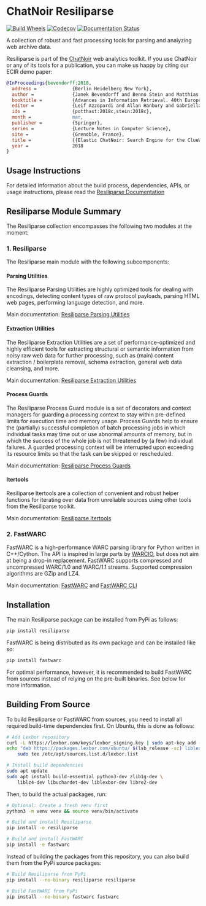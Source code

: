 # ChatNoir Resiliparse

[![Build Wheels](https://github.com/chatnoir-eu/chatnoir-resiliparse/actions/workflows/build-wheels.yml/badge.svg)](https://github.com/chatnoir-eu/chatnoir-resiliparse/actions/workflows/build-wheels.yml)
[![Codecov](https://codecov.io/gh/chatnoir-eu/chatnoir-resiliparse/branch/develop/graph/badge.svg?token=VA51APYHU5)](https://codecov.io/gh/chatnoir-eu/chatnoir-resiliparse)
[![Documentation Status](https://readthedocs.org/projects/chatnoir-resiliparse/badge/?version=latest)](https://resiliparse.chatnoir.eu/en/latest/?badge=latest)

A collection of robust and fast processing tools for parsing and analyzing web archive data.

Resiliparse is part of the [ChatNoir](https://chatnoir.eu/) web analytics toolkit. If you use ChatNoir or any of its tools for a publication, you can make us happy by citing our ECIR demo paper:
```bibtex
@InProceedings{bevendorff:2018,
  address =             {Berlin Heidelberg New York},
  author =              {Janek Bevendorff and Benno Stein and Matthias Hagen and Martin Potthast},
  booktitle =           {Advances in Information Retrieval. 40th European Conference on IR Research (ECIR 2018)},
  editor =              {Leif Azzopardi and Allan Hanbury and Gabriella Pasi and Benjamin Piwowarski},
  ids =                 {potthast:2018c,stein:2018c},
  month =               mar,
  publisher =           {Springer},
  series =              {Lecture Notes in Computer Science},
  site =                {Grenoble, France},
  title =               {{Elastic ChatNoir: Search Engine for the ClueWeb and the Common Crawl}},
  year =                2018
}
```

## Usage Instructions
For detailed information about the build process, dependencies, APIs, or usage instructions, please read the [Resiliparse Documentation](https://resiliparse.chatnoir.eu/en/latest/index.html)

## Resiliparse Module Summary
The Resiliparse collection encompasses the following two modules at the moment:

### 1. Resiliparse
The Resiliparse main module with the following subcomponents:

#### Parsing Utilities
The Resiliparse Parsing Utilities are highly optimized tools for dealing with encodings, detecting content types of raw protocol payloads, parsing HTML web pages, performing language detection, and more.

Main documentation: [Resiliparse Parsing Utilities](https://resiliparse.chatnoir.eu/en/latest/man/parse.html)

#### Extraction Utilities
The Resiliparse Extraction Utilities are a set of performance-optimized and highly efficient tools for extracting structural or semantic information from noisy raw web data for further processing, such as (main) content extraction / boilerplate removal, schema extraction, general web data cleansing, and more.

Main documentation: [Resiliparse Extraction Utilities](https://resiliparse.chatnoir.eu/en/latest/man/extract.html)

#### Process Guards
The Resiliparse Process Guard module is a set of decorators and context managers for guarding a processing context to stay within pre-defined limits for execution time and memory usage. Process Guards help to ensure the (partially) successful completion of batch processing jobs in which individual tasks may time out or use abnormal amounts of memory, but in which the success of the whole job is not threatened by (a few) individual failures. A guarded processing context will be interrupted upon exceeding its resource limits so that the task can be skipped or rescheduled.

Main documentation: [Resiliparse Process Guards](https://resiliparse.chatnoir.eu/en/latest/man/process-guard.html)

#### Itertools
Resiliparse Itertools are a collection of convenient and robust helper functions for iterating over data from unreliable sources using other tools from the Resiliparse toolkit.

Main documentation: [Resiliparse Itertools](https://resiliparse.chatnoir.eu/en/latest/man/itertools.html)

### 2. FastWARC
FastWARC is a high-performance WARC parsing library for Python written in C++/Cython. The API is inspired in large parts by [WARCIO](https://github.com/webrecorder/warcio), but does not aim at being a drop-in replacement.  FastWARC supports compressed and uncompressed WARC/1.0 and WARC/1.1 streams. Supported compression algorithms are GZip and LZ4.

Main documentation: [FastWARC](https://resiliparse.chatnoir.eu/en/latest/man/fastwarc.html) and [FastWARC CLI](https://resiliparse.chatnoir.eu/en/latest/man/fastwarc-cli.html)

## Installation
The main Resiliparse package can be installed from PyPi as follows:
```bash
pip install resiliparse
```
FastWARC is being distributed as its own package and can be installed like so:
```bash
pip install fastwarc
```
For optimal performance, however, it is recommended to build FastWARC from sources instead of relying on the pre-built binaries. See below for more information.

## Building From Source
To build Resiliparse or FastWARC from sources, you need to install all required build-time dependencies first. On Ubuntu, this is done as follows:
```bash
# Add Lexbor repository
curl -L https://lexbor.com/keys/lexbor_signing.key | sudo apt-key add -
echo "deb https://packages.lexbor.com/ubuntu/ $(lsb_release -sc) liblexbor" | \
    sudo tee /etc/apt/sources.list.d/lexbor.list

# Install build dependencies
sudo apt update
sudo apt install build-essential python3-dev zlib1g-dev \
    liblz4-dev libuchardet-dev liblexbor-dev libre2-dev
```
Then, to build the actual packages, run:
```bash
# Optional: Create a fresh venv first
python3 -m venv venv && source venv/bin/activate

# Build and install Resiliparse
pip install -e resiliparse

# Build and install FastWARC
pip install -e fastwarc
```
Instead of building the packages from this repository, you can also build them from the PyPi source packages:
```bash
# Build Resiliparse from PyPi
pip install --no-binary resiliparse resiliparse

# Build FastWARC from PyPi
pip install --no-binary fastwarc fastwarc
```
